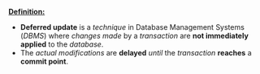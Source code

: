 <u>**Definition:**</u>
- **Deferred update** is a *technique* in Database Management Systems (*DBMS*) where *changes made* by a *transaction* are **not immediately applied** to the *database*.
- The *actual modifications* are **delayed** *until* the *transaction* **reaches** a **commit point**.